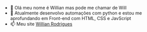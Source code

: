 - 👋 Olá meu nome é Willian mas pode me chamar de Will
- 🌱 Atualmente desenvolvo automações com python e estou me aprofundando em Front-end com HTML, CSS e JavScript
- 📫 Meu site [Willian Rodrigues](https://wilrocha97.github.io/portfolio/)

<!---
WilRocha97/WilRocha97 is a ✨ special ✨ repository because its `README.md` (this file) appears on your GitHub profile.
You can click the Preview link to take a look at your changes.
--->
